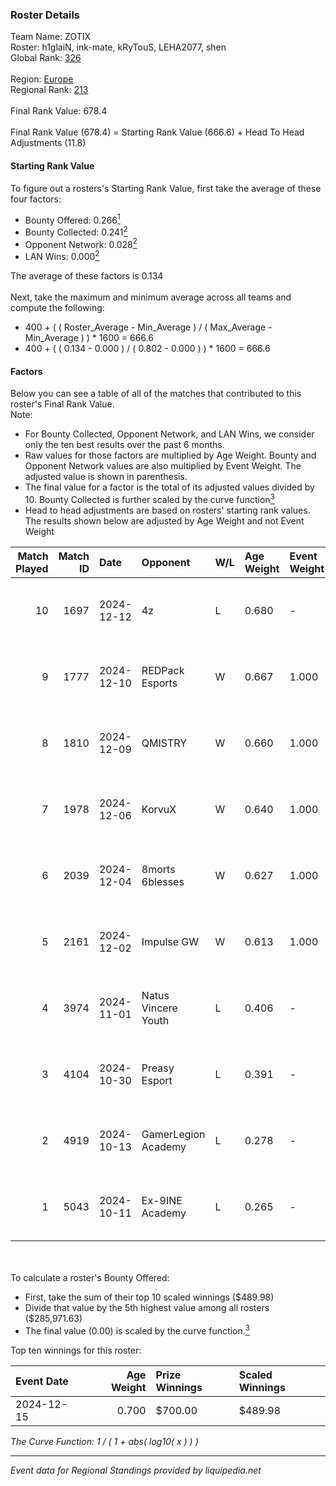 ### Roster Details<br />
Team Name: ZOTIX<br />
Roster: h1glaiN, ink-mate, kRyTouS, LEHA2077, shen<br />
Global Rank: [326](../../standings_global_2025_02_28.md)<br />
<br />
Region: [Europe]( ../../standings_europe_2025_02_28.md)<br />
Regional Rank: [213]( ../../standings_europe_2025_02_28.md)<br />
<br />
Final Rank Value:  678.4<br />
<br />
Final Rank Value (678.4) = Starting Rank Value (666.6) + Head To Head Adjustments (11.8)<br />

#### Starting Rank Value<br />
To figure out a rosters's Starting Rank Value, first take the average of these four factors:<br />
- Bounty Offered: 0.266[<sup>1</sup>](#table2)
- Bounty Collected: 0.241[<sup>2</sup>](#table1)
- Opponent Network: 0.028[<sup>2</sup>](#table1)
- LAN Wins: 0.000[<sup>2</sup>](#table1)

The average of these factors is 0.134<br />
<br />
Next, take the maximum and minimum average across all teams and compute the following:<br />
- 400 + ( ( Roster_Average - Min_Average ) / ( Max_Average - Min_Average ) ) * 1600 = 666.6
- 400 + ( ( 0.134 - 0.000 ) / ( 0.802 - 0.000 ) ) * 1600 = 666.6


#### Factors<br />
Below you can see a table of all of the matches that contributed to this roster's Final Rank Value.<br />
Note:<br />

- For Bounty Collected, Opponent Network, and LAN Wins, we consider only the ten best results over the past 6 months.
- Raw values for those factors are multiplied by Age Weight. Bounty and Opponent Network values are also multiplied by Event Weight. The adjusted value is shown in parenthesis.
- The final value for a factor is the total of its adjusted values divided by 10. Bounty Collected is further scaled by the curve function[<sup>3</sup>](#curveFunction)
- Head to head adjustments are based on rosters' starting rank values. The results shown below are adjusted by Age Weight and not Event Weight
<span id="table1"></span><br />


| Match Played | Match ID | Date       | Opponent            | W/L | Age Weight | Event Weight | Bounty Collected | Opponent Network | LAN Wins  | H2H Adj. | Roster                                         |
| -: | -: | :- | :- | :- | :- | :- | :- | :- | :- | -: | :- |
|           10 |     1697 | 2024-12-12 | 4z                  | L   | 0.680      | -            | -                | -                | -         |   -10.80 | h1glaiN, ink-mate, kRyTouS, LEHA2077, shen     |
|            9 |     1777 | 2024-12-10 | REDPack Esports     | W   | 0.667      | 1.000        | 0.002 (0.001)    | 0.092 (0.061)    | 0 (0.000) |     9.12 | h1glaiN, ink-mate, kRyTouS, LEHA2077, shen     |
|            8 |     1810 | 2024-12-09 | QMISTRY             | W   | 0.660      | 1.000        | 0.001 (0.001)    | 0.030 (0.020)    | 0 (0.000) |     9.44 | Ganginho, h1glaiN, ink-mate, kRyTouS, LEHA2077 |
|            7 |     1978 | 2024-12-06 | KorvuX              | W   | 0.640      | 1.000        | 0.001 (0.001)    | 0.131 (0.084)    | 0 (0.000) |     8.93 | Ganginho, h1glaiN, ink-mate, kRyTouS, LEHA2077 |
|            6 |     2039 | 2024-12-04 | 8morts 6blesses     | W   | 0.627      | 1.000        | 0.000 (0.000)    | 0.000 (0.000)    | 0 (0.000) |     3.66 | Ganginho, h1glaiN, ink-mate, kRyTouS, LEHA2077 |
|            5 |     2161 | 2024-12-02 | Impulse GW          | W   | 0.613      | 1.000        | 0.008 (0.005)    | 0.186 (0.114)    | 0 (0.000) |    12.60 | Ganginho, h1glaiN, ink-mate, kRyTouS, LEHA2077 |
|            4 |     3974 | 2024-11-01 | Natus Vincere Youth | L   | 0.406      | -            | -                | -                | -         |    -8.97 | Ganginho, h1glaiN, ink-mate, LEHA2077, shen    |
|            3 |     4104 | 2024-10-30 | Preasy Esport       | L   | 0.391      | -            | -                | -                | -         |    -2.26 | Ganginho, h1glaiN, ink-mate, LEHA2077, shen    |
|            2 |     4919 | 2024-10-13 | GamerLegion Academy | L   | 0.278      | -            | -                | -                | -         |    -5.22 | h1glaiN, ink-mate, kRyTouS, LEHA2077, shen     |
|            1 |     5043 | 2024-10-11 | Ex-9INE Academy     | L   | 0.265      | -            | -                | -                | -         |    -4.71 | h1glaiN, ink-mate, kRyTouS, LEHA2077, shen     |

<br />
<span id="table2"></span><br />
To calculate a roster's Bounty Offered:<br />

- First, take the sum of their top 10 scaled winnings ($489.98)
- Divide that value by the 5th highest value among all rosters ($285,971.63)
- The final value (0.00) is scaled by the curve function.[<sup>3</sup>](#curveFunction)

Top ten winnings for this roster:<br />

| Event Date | Age Weight | Prize Winnings | Scaled Winnings |
| :- | -: | :- | :- |
| 2024-12-15 |      0.700 | $700.00        | $489.98         |


<span id="curveFunction"></span>_The Curve Function: 1 / ( 1 + abs( log10( x ) ) )_<br />

---
_Event data for Regional Standings provided by liquipedia.net_<br />
